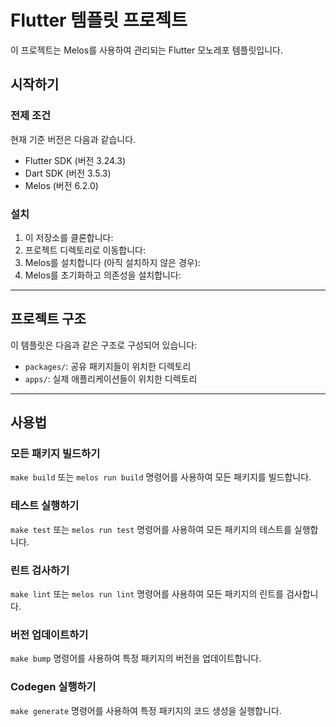 # Flutter 템플릿 프로젝트

이 프로젝트는 Melos를 사용하여 관리되는 Flutter 모노레포 템플릿입니다.


## 시작하기

### 전제 조건

현재 기준 버전은 다음과 같습니다.
- Flutter SDK (버전 3.24.3)
- Dart SDK (버전 3.5.3)
- Melos (버전 6.2.0)

### 설치

1. 이 저장소를 클론합니다:
2. 프로젝트 디렉토리로 이동합니다:
3. Melos를 설치합니다 (아직 설치하지 않은 경우):
4. Melos를 초기화하고 의존성을 설치합니다:

---

## 프로젝트 구조

이 템플릿은 다음과 같은 구조로 구성되어 있습니다:

- `packages/`: 공유 패키지들이 위치한 디렉토리
- `apps/`: 실제 애플리케이션들이 위치한 디렉토리

---

## 사용법

### 모든 패키지 빌드하기
`make build` 또는 `melos run build` 명령어를 사용하여 모든 패키지를 빌드합니다.

### 테스트 실행하기
`make test` 또는 `melos run test` 명령어를 사용하여 모든 패키지의 테스트를 실행합니다.

### 린트 검사하기
`make lint` 또는 `melos run lint` 명령어를 사용하여 모든 패키지의 린트를 검사합니다.

### 버전 업데이트하기
`make bump` 명령어를 사용하여 특정 패키지의 버전을 업데이트합니다.

### Codegen 실행하기
`make generate` 명령어를 사용하여 특정 패키지의 코드 생성을 실행합니다.